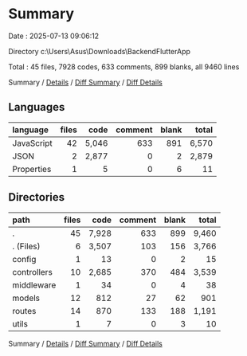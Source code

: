 # Summary

Date : 2025-07-13 09:06:12

Directory c:\\Users\\Asus\\Downloads\\BackendFlutterApp

Total : 45 files,  7928 codes, 633 comments, 899 blanks, all 9460 lines

Summary / [Details](details.md) / [Diff Summary](diff.md) / [Diff Details](diff-details.md)

## Languages
| language | files | code | comment | blank | total |
| :--- | ---: | ---: | ---: | ---: | ---: |
| JavaScript | 42 | 5,046 | 633 | 891 | 6,570 |
| JSON | 2 | 2,877 | 0 | 2 | 2,879 |
| Properties | 1 | 5 | 0 | 6 | 11 |

## Directories
| path | files | code | comment | blank | total |
| :--- | ---: | ---: | ---: | ---: | ---: |
| . | 45 | 7,928 | 633 | 899 | 9,460 |
| . (Files) | 6 | 3,507 | 103 | 156 | 3,766 |
| config | 1 | 13 | 0 | 2 | 15 |
| controllers | 10 | 2,685 | 370 | 484 | 3,539 |
| middleware | 1 | 34 | 0 | 4 | 38 |
| models | 12 | 812 | 27 | 62 | 901 |
| routes | 14 | 870 | 133 | 188 | 1,191 |
| utils | 1 | 7 | 0 | 3 | 10 |

Summary / [Details](details.md) / [Diff Summary](diff.md) / [Diff Details](diff-details.md)
